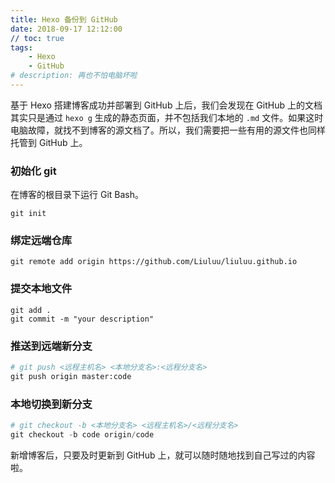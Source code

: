 ```yaml
---
title: Hexo 备份到 GitHub
date: 2018-09-17 12:12:00
// toc: true
tags: 
    - Hexo
    - GitHub
# description: 再也不怕电脑坏啦
---
```


基于 Hexo 搭建博客成功并部署到 GitHub 上后，我们会发现在 GitHub 上的文档其实只是通过 `hexo g` 生成的静态页面，并不包括我们本地的 `.md` 文件。如果这时电脑故障，就找不到博客的源文档了。所以，我们需要把一些有用的源文件也同样托管到 GitHub 上。



### 初始化 git

在博客的根目录下运行 Git Bash。

```
git init
```



### 绑定远端仓库

```
git remote add origin https://github.com/Liuluu/liuluu.github.io
```



### 提交本地文件

```
git add .
git commit -m "your description"
```



### 推送到远端新分支

```python
# git push <远程主机名> <本地分支名>:<远程分支名>
git push origin master:code
```



### 本地切换到新分支

```python
# git checkout -b <本地分支名> <远程主机名>/<远程分支名>
git checkout -b code origin/code
```



新增博客后，只要及时更新到 GitHub 上，就可以随时随地找到自己写过的内容啦。	